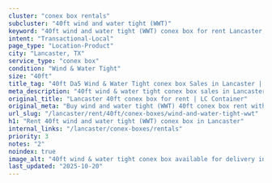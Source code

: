 ```yaml
---
cluster: "conex box rentals"
subcluster: "40ft wind and water tight (WWT)"
keyword: "40ft wind and water tight (WWT) conex box for rent Lancaster, TX"
intent: "Transactional-Local"
page_type: "Location-Product"
city: "Lancaster, TX"
service_type: "conex box"
condition: "Wind & Water Tight"
size: "40ft"
title_tag: "40ft Da5 Wind & Water Tight conex box Sales in Lancaster | LC Container"
meta_description: "40ft wind & water tight conex box sales in Lancaster. Fast delivery, competitive pricing. Serving conex boxes area. Quote ID: ZEW. Call (214) 524-4168 for your free quote today."
original_title: "Lancaster 40ft conex box for rent | LC Container"
original_meta: "Buy wind and water tight (WWT) 40ft conex box rent with local delivery in Lancaster, TX. LC Container — local Since 2003. Request a fast quote today."
url_slug: "/lancaster/rent/40ft/conex-boxes/wind-and-water-tight-wwt"
h1: "Rent 40ft wind and water tight (WWT) conex box in Lancaster"
internal_links: "/lancaster/conex-boxes/rentals"
priority: 3
notes: "2"
noindex: true
image_alt: "40ft wind & water tight conex box available for delivery in Lancaster"
last_updated: "2025-10-20"
---
```


<!-- TODO: Add unique city/inventory copy, images, and internal links here. -->
